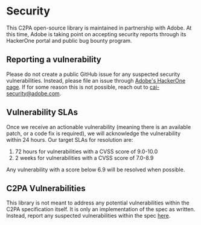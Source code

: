 # Security

This C2PA open-source library is maintained in partnership with Adobe. At this time, Adobe is taking point on accepting security reports through its HackerOne portal and public bug bounty program.

## Reporting a vulnerability

Please do not create a public GitHub issue for any suspected security vulnerabilities. Instead, please file an issue through [Adobe's HackerOne page](https://hackerone.com/adobe?type=team). If for some reason this is not possible, reach out to cai-security@adobe.com.


## Vulnerability SLAs

Once we receive an actionable vulnerability (meaning there is an available patch, or a code fix is required), we will acknowledge the vulnerability within 24 hours. Our target SLAs for resolution are:

1. 72 hours for vulnerabilities with a CVSS score of 9.0-10.0
2. 2 weeks for vulnerabilities with a CVSS score of 7.0-8.9

Any vulnerability with a score below 6.9 will be resolved when possible.


## C2PA Vulnerabilities

This library is not meant to address any potential vulnerabilities within the C2PA specification itself. It is only an implementation of the spec as written. Instead, report any suspected vulnerabilities within the spec [here](https://github.com/c2pa-org/specifications/issues).
